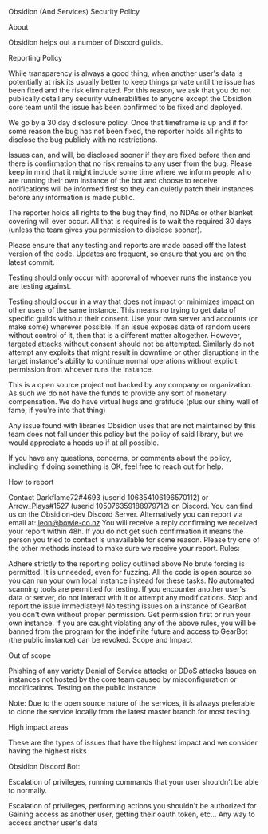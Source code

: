 Obsidion (And Services) Security Policy

About

Obsidion helps out a number of Discord guilds.

Reporting Policy

While transparency is always a good thing, when another user's data is potentially at risk its usually better to keep things private until the issue has been fixed and the risk eliminated. For this reason, we ask that you do not publically detail any security vulnerabilities to anyone except the Obsidion core team until the issue has been confirmed to be fixed and deployed.

We go by a 30 day disclosure policy. Once that timeframe is up and if for some reason the bug has not been fixed, the reporter holds all rights to disclose the bug publicly with no restrictions.

Issues can, and will, be disclosed sooner if they are fixed before then and there is confirmation that no risk remains to any user from the bug. Please keep in mind that it might include some time where we inform people who are running their own instance of the bot and choose to receive notifications will be informed first so they can quietly patch their instances before any information is made public.

The reporter holds all rights to the bug they find, no NDAs or other blanket covering will ever occur. All that is required is to wait the required 30 days (unless the team gives you permission to disclose sooner).

Please ensure that any testing and reports are made based off the latest version of the code. Updates are frequent, so ensure that you are on the latest commit.

Testing should only occur with approval of whoever runs the instance you are testing against.

Testing should occur in a way that does not impact or minimizes impact on other users of the same instance. This means no trying to get data of specific guilds without their consent. Use your own server and accounts (or make some) wherever possible. If an issue exposes data of random users without control of it, then that is a different matter altogether. However, targeted attacks without consent should not be attempted. Similarly do not attempt any exploits that might result in downtime or other disruptions in the target instance's ability to continue normal operations without explicit permission from whoever runs the instance.

This is a open source project not backed by any company or organization. As such we do not have the funds to provide any sort of monetary compensation. We do have virtual hugs and gratitude (plus our shiny wall of fame, if you're into that thing)

Any issue found with libraries Obsidion uses that are not maintained by this team does not fall under this policy but the policy of said library, but we would appreciate a heads up if at all possible.

If you have any questions, concerns, or comments about the policy, including if doing something is OK, feel free to reach out for help.

How to report

Contact Darkflame72#4693 (userid 106354106196570112) or Arrow_Plays#1527 (userid 105076359188979712) on Discord. You can find us on the Obsidion-dev Discord Server.
Alternatively you can report via email at: leon@bowie-co.nz
You will receive a reply confirming we received your report within 48h. If you do not get such confirmation it means the person you tried to contact is unavailable for some reason. Please try one of the other methods instead to make sure we receive your report.
Rules:

Adhere strictly to the reporting policy outlined above
No brute forcing is permitted. It is unneeded, even for fuzzing. All the code is open source so you can run your own local instance instead for these tasks.
No automated scanning tools are permitted for testing.
If you encounter another user's data or server, do not interact with it or attempt any modifications. Stop and report the issue immediately!
No testing issues on a instance of GearBot you don't own without proper permission. Get permission first or run your own instance.
If you are caught violating any of the above rules, you will be banned from the program for the indefinite future and access to GearBot (the public instance) can be revoked.
Scope and Impact

Out of scope

Phishing of any variety
Denial of Service attacks or DDoS attacks
Issues on instances not hosted by the core team caused by misconfiguration or modifications.
Testing on the public instance

Note: Due to the open source nature of the services, it is always preferable to clone the service locally from the latest master branch for most testing.

High impact areas

These are the types of issues that have the highest impact and we consider having the highest risks

Obsidion Discord Bot:

Escalation of privileges, running commands that your user shouldn't be able to normally.

Escalation of privileges, performing actions you shouldn't be authorized for
Gaining access as another user, getting their oauth token, etc...
Any way to access another user's data
